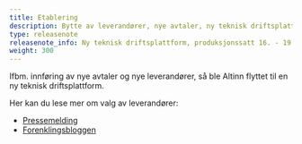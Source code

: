 ```yaml
---
title: Etablering
description: Bytte av leverandører, nye avtaler, ny teknisk driftsplattform
type: releasenote
releasenote_info: Ny teknisk driftsplattform, produksjonssatt 16. - 19. juni 2017.
weight: 300
---
```


Ifbm. innføring av nye avtaler og nye leverandører, så ble Altinn flyttet til en ny teknisk driftsplattform.

Her kan du lese mer om valg av leverandører:

 - [Pressemelding](https://altinn.no/no/Toppmeny/Aktuelt-og-presse/Pressemeldinger/Bronnoysundregistrene-har-valgt-nye-leverandorer-for-Altinn-/)
 - [Forenklingsbloggen](http://forenkling.brreg.no/bronnoysundregistrene-har-valgt-nye-leverandorer-for-altinn/)